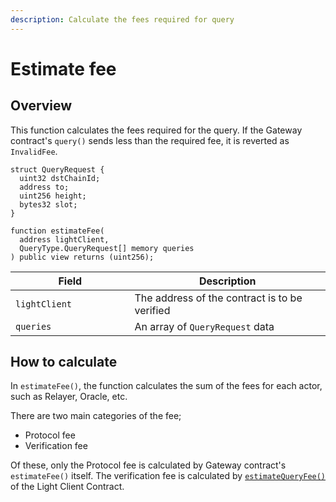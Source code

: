 ```yaml
---
description: Calculate the fees required for query
---
```


# Estimate fee

## Overview

This function calculates the fees required for the query. If the Gateway contract's `query()` sends less than the required fee, it is reverted as `InvalidFee`.

```solidity
struct QueryRequest {
  uint32 dstChainId;
  address to;
  uint256 height;
  bytes32 slot;
}

function estimateFee(
  address lightClient,
  QueryType.QueryRequest[] memory queries
) public view returns (uint256);
```

<table><thead><tr><th width="174.5">Field</th><th>Description</th></tr></thead><tbody><tr><td><code>lightClient</code></td><td>The address of the contract is to be verified</td></tr><tr><td><code>queries</code></td><td>An array of <code>QueryRequest</code> data</td></tr></tbody></table>

## How to calculate

In `estimateFee()`, the function calculates the sum of the fees for each actor, such as Relayer, Oracle, etc.

There are two main categories of the fee;

* Protocol fee
* Verification fee

Of these, only the Protocol fee is calculated by Gateway contract's `estimateFee()` itself. The verification fee is calculated by [`estimateQueryFee()`](../light-client/estimate-fee.md) of the Light Client Contract.

